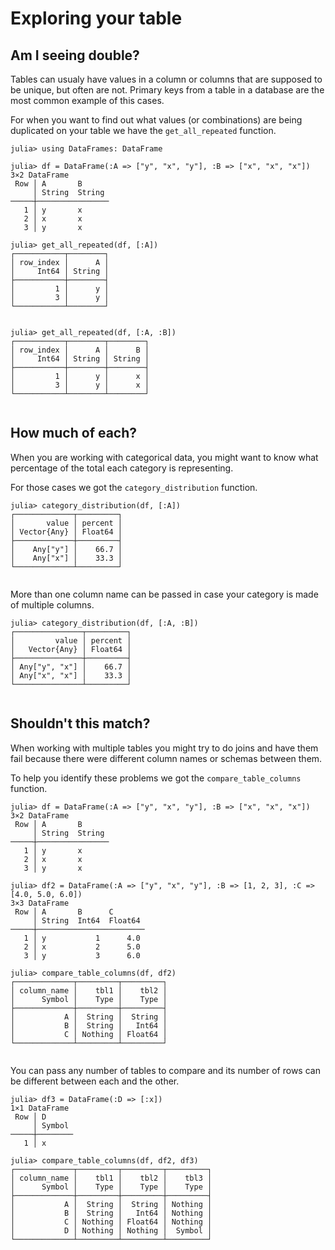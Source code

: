 # Exploring your table

## Am I seeing double?

Tables can usualy have values in a column or columns that are supposed to be unique, but often are not.
Primary keys from a table in a database are the most common example of this cases.

For when you want to find out what values (or combinations) are being duplicated on your table we have
the `get_all_repeated` function.

```jldoctest explore
julia> using DataFrames: DataFrame

julia> df = DataFrame(:A => ["y", "x", "y"], :B => ["x", "x", "x"]) 
3×2 DataFrame
 Row │ A       B
     │ String  String
─────┼────────────────
   1 │ y       x
   2 │ x       x
   3 │ y       x

julia> get_all_repeated(df, [:A])
┌───────────┬────────┐
│ row_index │      A │
│     Int64 │ String │
├───────────┼────────┤
│         1 │      y │
│         3 │      y │
└───────────┴────────┘


julia> get_all_repeated(df, [:A, :B])
┌───────────┬────────┬────────┐
│ row_index │      A │      B │
│     Int64 │ String │ String │
├───────────┼────────┼────────┤
│         1 │      y │      x │
│         3 │      y │      x │
└───────────┴────────┴────────┘


```

## How much of each?

When you are working with categorical data, you might want to know what percentage of the total each
category is representing.

For those cases we got the `category_distribution` function.

```jldoctest explore
julia> category_distribution(df, [:A])
┌─────────────┬─────────┐
│       value │ percent │
│ Vector{Any} │ Float64 │
├─────────────┼─────────┤
│    Any["y"] │    66.7 │
│    Any["x"] │    33.3 │
└─────────────┴─────────┘


```

More than one column name can be passed in case your category is made of multiple columns.

```jldoctest explore
julia> category_distribution(df, [:A, :B])
┌───────────────┬─────────┐
│         value │ percent │
│   Vector{Any} │ Float64 │
├───────────────┼─────────┤
│ Any["y", "x"] │    66.7 │
│ Any["x", "x"] │    33.3 │
└───────────────┴─────────┘


```

## Shouldn't this match?

When working with multiple tables you might try to do joins and have them fail
because there were different column names or schemas between them.

To help you identify these problems we got the `compare_table_columns` function.

```jldoctest explore
julia> df = DataFrame(:A => ["y", "x", "y"], :B => ["x", "x", "x"])
3×2 DataFrame
 Row │ A       B
     │ String  String
─────┼────────────────
   1 │ y       x
   2 │ x       x
   3 │ y       x

julia> df2 = DataFrame(:A => ["y", "x", "y"], :B => [1, 2, 3], :C => [4.0, 5.0, 6.0])
3×3 DataFrame
 Row │ A       B      C
     │ String  Int64  Float64
─────┼────────────────────────
   1 │ y           1      4.0
   2 │ x           2      5.0
   3 │ y           3      6.0

julia> compare_table_columns(df, df2)
┌─────────────┬─────────┬─────────┐
│ column_name │    tbl1 │    tbl2 │
│      Symbol │    Type │    Type │
├─────────────┼─────────┼─────────┤
│           A │  String │  String │
│           B │  String │   Int64 │
│           C │ Nothing │ Float64 │
└─────────────┴─────────┴─────────┘


```

You can pass any number of tables to compare and its number of rows can be different between
each and the other.

```jldoctest explore
julia> df3 = DataFrame(:D => [:x])
1×1 DataFrame
 Row │ D
     │ Symbol
─────┼────────
   1 │ x

julia> compare_table_columns(df, df2, df3)
┌─────────────┬─────────┬─────────┬─────────┐
│ column_name │    tbl1 │    tbl2 │    tbl3 │
│      Symbol │    Type │    Type │    Type │
├─────────────┼─────────┼─────────┼─────────┤
│           A │  String │  String │ Nothing │
│           B │  String │   Int64 │ Nothing │
│           C │ Nothing │ Float64 │ Nothing │
│           D │ Nothing │ Nothing │  Symbol │
└─────────────┴─────────┴─────────┴─────────┘


```
